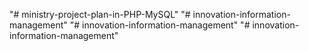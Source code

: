 "# ministry-project-plan-in-PHP-MySQL" 
"# innovation-information-management" 
"# innovation-information-management" 
"# innovation-information-management" 
